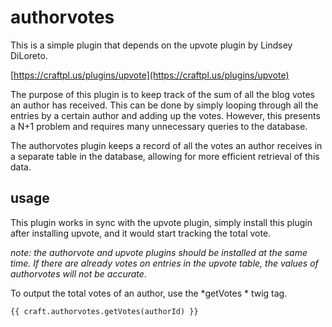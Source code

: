 # authorvotes

This is a simple plugin that depends on the upvote plugin by Lindsey DiLoreto.

[https://craftpl.us/plugins/upvote](https://craftpl.us/plugins/upvote)


The purpose of this plugin is to keep track of the sum of all the blog votes an author has received. This can be done by simply looping through all the entries by a certain author and adding up the votes. However, this presents a N+1 problem and requires many unnecessary queries to the database.

The authorvotes plugin keeps a record of all the votes an author receives in a separate table in the database, allowing for more efficient retrieval of this data.

## usage
This plugin works in sync with the upvote plugin, simply install this plugin after installing upvote, and it would start tracking the total vote.

*note: the authorvote and upvote plugins should be installed at the same time. If there are already votes on entries in the upvote table, the values of authorvotes will not be accurate.*

To output the total votes of an author, use the *getVotes * twig tag.


```
{{ craft.authorvotes.getVotes(authorId) }}
```
